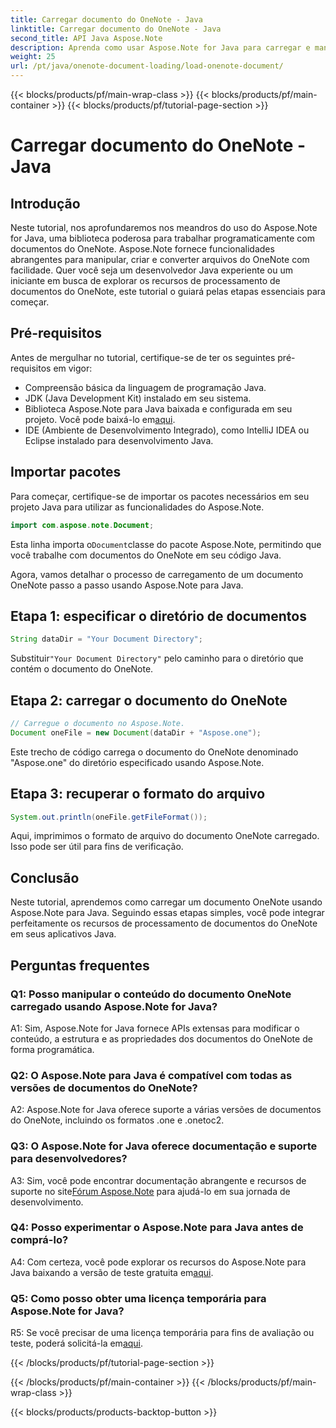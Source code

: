 ```yaml
---
title: Carregar documento do OneNote - Java
linktitle: Carregar documento do OneNote - Java
second_title: API Java Aspose.Note
description: Aprenda como usar Aspose.Note for Java para carregar e manipular documentos do OneNote sem esforço. Tutorial abrangente para desenvolvedores Java.
weight: 25
url: /pt/java/onenote-document-loading/load-onenote-document/
---
```


{{< blocks/products/pf/main-wrap-class >}}
{{< blocks/products/pf/main-container >}}
{{< blocks/products/pf/tutorial-page-section >}}

# Carregar documento do OneNote - Java

## Introdução

Neste tutorial, nos aprofundaremos nos meandros do uso do Aspose.Note for Java, uma biblioteca poderosa para trabalhar programaticamente com documentos do OneNote. Aspose.Note fornece funcionalidades abrangentes para manipular, criar e converter arquivos do OneNote com facilidade. Quer você seja um desenvolvedor Java experiente ou um iniciante em busca de explorar os recursos de processamento de documentos do OneNote, este tutorial o guiará pelas etapas essenciais para começar.

## Pré-requisitos

Antes de mergulhar no tutorial, certifique-se de ter os seguintes pré-requisitos em vigor:

- Compreensão básica da linguagem de programação Java.
- JDK (Java Development Kit) instalado em seu sistema.
-  Biblioteca Aspose.Note para Java baixada e configurada em seu projeto. Você pode baixá-lo em[aqui](https://releases.aspose.com/note/java/).
- IDE (Ambiente de Desenvolvimento Integrado), como IntelliJ IDEA ou Eclipse instalado para desenvolvimento Java.

## Importar pacotes

Para começar, certifique-se de importar os pacotes necessários em seu projeto Java para utilizar as funcionalidades do Aspose.Note.

```java
import com.aspose.note.Document;
```

 Esta linha importa o`Document`classe do pacote Aspose.Note, permitindo que você trabalhe com documentos do OneNote em seu código Java.

Agora, vamos detalhar o processo de carregamento de um documento OneNote passo a passo usando Aspose.Note para Java.

## Etapa 1: especificar o diretório de documentos

```java
String dataDir = "Your Document Directory";
```

 Substituir`"Your Document Directory"` pelo caminho para o diretório que contém o documento do OneNote.

## Etapa 2: carregar o documento do OneNote

```java
// Carregue o documento no Aspose.Note.
Document oneFile = new Document(dataDir + "Aspose.one");
```

Este trecho de código carrega o documento do OneNote denominado "Aspose.one" do diretório especificado usando Aspose.Note.

## Etapa 3: recuperar o formato do arquivo

```java
System.out.println(oneFile.getFileFormat());
```

Aqui, imprimimos o formato de arquivo do documento OneNote carregado. Isso pode ser útil para fins de verificação.

## Conclusão

Neste tutorial, aprendemos como carregar um documento OneNote usando Aspose.Note para Java. Seguindo essas etapas simples, você pode integrar perfeitamente os recursos de processamento de documentos do OneNote em seus aplicativos Java.

## Perguntas frequentes

### Q1: Posso manipular o conteúdo do documento OneNote carregado usando Aspose.Note for Java?

A1: Sim, Aspose.Note for Java fornece APIs extensas para modificar o conteúdo, a estrutura e as propriedades dos documentos do OneNote de forma programática.

### Q2: O Aspose.Note para Java é compatível com todas as versões de documentos do OneNote?

A2: Aspose.Note for Java oferece suporte a várias versões de documentos do OneNote, incluindo os formatos .one e .onetoc2.

### Q3: O Aspose.Note for Java oferece documentação e suporte para desenvolvedores?

 A3: Sim, você pode encontrar documentação abrangente e recursos de suporte no site[Fórum Aspose.Note](https://forum.aspose.com/c/note/28) para ajudá-lo em sua jornada de desenvolvimento.

### Q4: Posso experimentar o Aspose.Note para Java antes de comprá-lo?

 A4: Com certeza, você pode explorar os recursos do Aspose.Note para Java baixando a versão de teste gratuita em[aqui](https://releases.aspose.com/).

### Q5: Como posso obter uma licença temporária para Aspose.Note for Java?

 R5: Se você precisar de uma licença temporária para fins de avaliação ou teste, poderá solicitá-la em[aqui](https://purchase.aspose.com/temporary-license/).

{{< /blocks/products/pf/tutorial-page-section >}}

{{< /blocks/products/pf/main-container >}}
{{< /blocks/products/pf/main-wrap-class >}}

{{< blocks/products/products-backtop-button >}}
